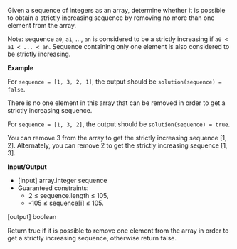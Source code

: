 Given a sequence of integers as an array, determine whether it is possible to obtain a strictly increasing sequence by removing no more than one element from the array.

Note: sequence ``a0``, ``a1``, ..., ``an`` is considered to be a strictly increasing if ``a0 < a1 < ... < an``. Sequence containing only one element is also considered to be strictly increasing.

**Example**

For ``sequence = [1, 3, 2, 1]``, the output should be
``solution(sequence) = false``.

There is no one element in this array that can be removed in order to get a strictly increasing sequence.

For ``sequence = [1, 3, 2]``, the output should be
``solution(sequence) = true``.

You can remove 3 from the array to get the strictly increasing sequence [1, 2]. Alternately, you can remove 2 to get the strictly increasing sequence [1, 3].

**Input/Output**

- [input] array.integer sequence
- Guaranteed constraints:
  - 2 ≤ sequence.length ≤ 105,
  - -105 ≤ sequence[i] ≤ 105.

[output] boolean

Return true if it is possible to remove one element from the array in order to get a strictly increasing sequence, otherwise return false.
